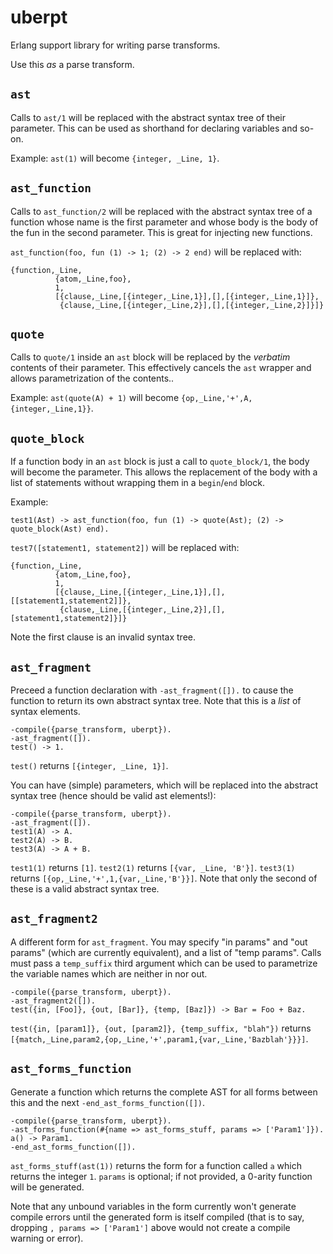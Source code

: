 # uberpt

Erlang support library for writing parse transforms.

Use this *as* a parse transform.

## `ast`

Calls to `ast/1` will be replaced with the abstract syntax tree of their parameter. This can be used as shorthand for declaring variables and so-on.

Example: `ast(1)` will become `{integer, _Line, 1}`.

## `ast_function`

Calls to `ast_function/2` will be replaced with the abstract syntax tree of a function whose name is the first parameter and whose body is the body of the fun in the second parameter. This is great for injecting new functions.

`ast_function(foo, fun (1) -> 1; (2) -> 2 end)` will be replaced with:

    {function,_Line,
              {atom,_Line,foo},
              1,
              [{clause,_Line,[{integer,_Line,1}],[],[{integer,_Line,1}]},
               {clause,_Line,[{integer,_Line,2}],[],[{integer,_Line,2}]}]}

## `quote`

Calls to `quote/1` inside an `ast` block will be replaced by the *verbatim* contents of their parameter. This effectively cancels the `ast` wrapper and allows parametrization of the contents..

Example: `ast(quote(A) + 1)` will become `{op,_Line,'+',A,{integer,_Line,1}}`.

## `quote_block`

If a function body in an `ast` block is just a call to `quote_block/1`, the body will become the parameter. This allows the replacement of the body with a list of statements without wrapping them in a `begin`/`end` block.

Example:

    test1(Ast) -> ast_function(foo, fun (1) -> quote(Ast); (2) -> quote_block(Ast) end).

`test7([statement1, statement2])` will be replaced with:

    {function,_Line,
              {atom,_Line,foo},
              1,
              [{clause,_Line,[{integer,_Line,1}],[],[[statement1,statement2]]},
               {clause,_Line,[{integer,_Line,2}],[],[statement1,statement2]}]}

Note the first clause is an invalid syntax tree.

## `ast_fragment`

Preceed a function declaration with `-ast_fragment([]).` to cause the function to return its own abstract syntax tree. Note that this is a *list* of syntax elements.

    -compile({parse_transform, uberpt}).
    -ast_fragment([]).
    test() -> 1.

`test()` returns `[{integer, _Line, 1}]`.

You can have (simple) parameters, which will be replaced into the abstract syntax tree (hence should be valid ast elements!):

    -compile({parse_transform, uberpt}).
    -ast_fragment([]).
    test1(A) -> A.
    test2(A) -> B.
    test3(A) -> A + B.

`test1(1)` returns `[1]`. `test2(1)` returns `[{var, _Line, 'B'}]`. `test3(1)` returns `[{op,_Line,'+',1,{var,_Line,'B'}}]`. Note that only the second of these is a valid abstract syntax tree.

## `ast_fragment2`

A different form for `ast_fragment`. You may specify "in params" and "out params" (which are currently equivalent), and a list of "temp params". Calls must pass a `temp_suffix` third argument which can be used to parametrize the variable names which are neither in nor out.

    -compile({parse_transform, uberpt}).
    -ast_fragment2([]).
    test({in, [Foo]}, {out, [Bar]}, {temp, [Baz]}) -> Bar = Foo + Baz.

`test({in, [param1]}, {out, [param2]}, {temp_suffix, "blah"})` returns `[{match,_Line,param2,{op,_Line,'+',param1,{var,_Line,'Bazblah'}}}]`.

## `ast_forms_function`

Generate a function which returns the complete AST for all forms between this and the next `-end_ast_forms_function([])`.

    -compile({parse_transform, uberpt}).
    -ast_forms_function(#{name => ast_forms_stuff, params => ['Param1']}).
    a() -> Param1.
    -end_ast_forms_function([]).

`ast_forms_stuff(ast(1))` returns the form for a function called `a` which returns the integer `1`. `params` is optional; if not provided, a 0-arity function will be generated.

Note that any unbound variables in the form currently won't generate compile errors until the generated form is itself compiled (that is to say, dropping `, params => ['Param1']` above would not create a compile warning or error).

